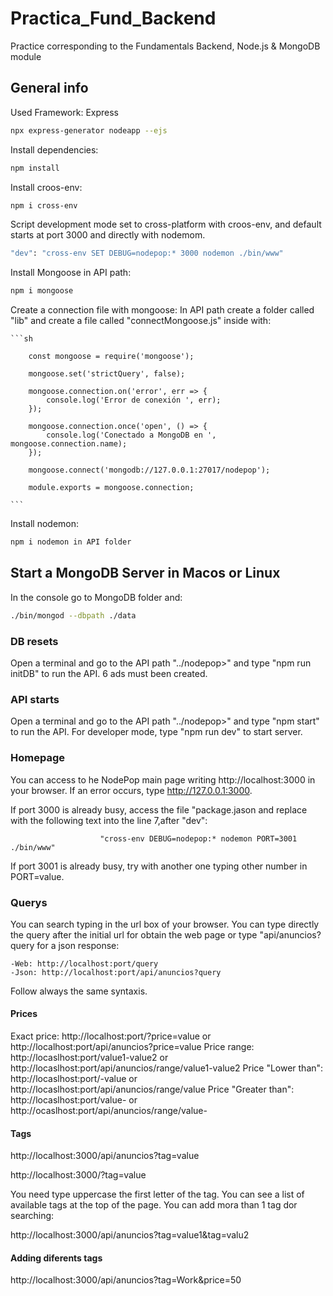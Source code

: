 # Practica_Fund_Backend
Practice corresponding to the Fundamentals Backend, Node.js &amp; MongoDB module

## General info

Used Framework: Express

```sh
npx express-generator nodeapp --ejs
```

Install dependencies:

```sh
npm install 
```
Install croos-env:

```sh
npm i cross-env
```

Script development mode set to cross-platform with croos-env, and default starts at port 3000 and directly with nodemom.

```sh
"dev": "cross-env SET DEBUG=nodepop:* 3000 nodemon ./bin/www"
```

Install Mongoose in API path:
```sh
npm i mongoose
```

Create a connection file with mongoose:
    In API path create a folder called "lib" and create a file called "connectMongoose.js" inside with:
    
    ```sh

        const mongoose = require('mongoose');

        mongoose.set('strictQuery', false);

        mongoose.connection.on('error', err => {
            console.log('Error de conexión ', err);
        });

        mongoose.connection.once('open', () => {
            console.log('Conectado a MongoDB en ', mongoose.connection.name);
        });

        mongoose.connect('mongodb://127.0.0.1:27017/nodepop');

        module.exports = mongoose.connection;

    ```
Install nodemon:

```sh
npm i nodemon in API folder
```


## Start a MongoDB Server in Macos or Linux

In the console go to MongoDB folder and:

```sh
./bin/mongod --dbpath ./data
```


### DB resets

Open a terminal and go to the API path "../nodepop>" and type "npm run initDB" to run the API.
6 ads must been created.

### API starts

Open a terminal and go to the API path "../nodepop>" and type "npm start" to run the API.
For developer mode, type "npm run dev" to start server.

### Homepage

You can access to he NodePop main page writing http://localhost:3000 in your browser. If an error occurs, type http://127.0.0.1:3000.


If port 3000 is already busy, access the file "package.jason and replace with the following text into the line 7,after "dev":

                        "cross-env DEBUG=nodepop:* nodemon PORT=3001 ./bin/www"

If port 3001 is already busy, try with another one typing other number in PORT=value.

### Querys

You can search typing in the url box of your browser.
You can type directly the query after the initial url for obtain the web page or type "api/anuncios?query for a json response:

    -Web: http://localhost:port/query
    -Json: http://localhost:port/api/anuncios?query

Follow always the same syntaxis.

#### Prices

Exact price: http://localhost:port/?price=value or http://localhost:port/api/anuncios?price=value
Price range: http://locaslhost:port/value1-value2 or http://locaslhost:port/api/anuncios/range/value1-value2
Price "Lower than": http://locaslhost:port/-value or http://locaslhost:port/api/anuncios/range/value
Price "Greater than": http://locaslhost:port/value- or http://ocaslhost:port/api/anuncios/range/value-

#### Tags

http://localhost:3000/api/anuncios?tag=value

http://localhost:3000/?tag=value

You need type uppercase the first letter of the tag. You can see a list of available tags at the top of the page.
You can add mora than 1 tag dor searching:

http://localhost:3000/api/anuncios?tag=value1&tag=valu2

#### Adding diferents tags
http://localhost:3000/api/anuncios?tag=Work&price=50







